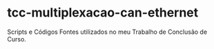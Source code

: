 # tcc-multiplexacao-can-ethernet
Scripts e Códigos Fontes utilizados no meu Trabalho de Conclusão de Curso.

